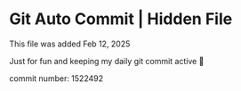 # Git Auto Commit | Hidden File

This file was added Feb 12, 2025

Just for fun and keeping my daily git commit active 🤪

commit number: 1522492
